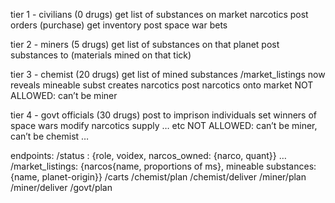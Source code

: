 tier 1 - civilians (0 drugs)
get list of substances on market narcotics
post orders (purchase)
get inventory
post space war bets

tier 2 - miners (5 drugs)
get list of substances on that planet
post substances to (materials mined on that tick)

tier 3 - chemist (20 drugs)
get list of mined substances 
/market_listings now reveals mineable subst
creates narcotics
post narcotics onto market
NOT ALLOWED: can’t be miner

tier 4 - govt officials (30 drugs)
post to imprison individuals
set winners of space wars
modify narcotics supply … etc
NOT ALLOWED: can’t be miner, can’t be chemist …  

endpoints: 
/status : {role, voidex, narcos_owned: {narco, quant}} …
/market_listings: {narcos{name, proportions of ms}, mineable substances:{name, planet-origin}}
/carts
/chemist/plan
/chemist/deliver
/miner/plan
/miner/deliver
/govt/plan


